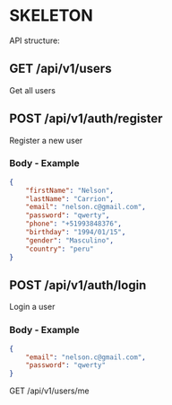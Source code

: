 # SKELETON

API structure:

## GET /api/v1/users

Get all users

## POST /api/v1/auth/register

Register a new user

### Body - Example

```json
{
	"firstName": "Nelson",
	"lastName": "Carrion",
	"email": "nelson.c@gmail.com",
	"password": "qwerty",
	"phone": "+51993848376",
	"birthday": "1994/01/15",
	"gender": "Masculino",
	"country": "peru"
}
```

## POST /api/v1/auth/login

Login a user

### Body - Example

```json
{
	"email": "nelson.c@gmail.com",
	"password": "qwerty"
}
```

GET /api/v1/users/me
